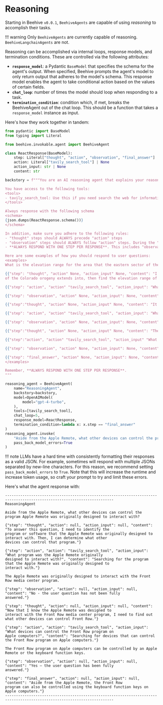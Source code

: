 # Reasoning

Starting in Beehive `v0.0.1`, `BeehiveAgents` are capable of using *reasoning* to accomplish their tasks.

!!! warning
    Only `BeehiveAgents` are currently capable of reasoning. `BeehiveLangchainAgents` are not.

Reasoning can be accomplished via internal loops, response models, and termination conditions. These are controlled via the following attributes:

- **`response_model`**: a Pydantic `BaseModel` that specifies the schema for the agent's output. When specified, Beehive prompts the agent's model to only return output that adheres to the model's schema. This response model enables the agent to take conditional action based on the values of certain fields.
- **`chat_loop`**: number of times the model should loop when responding to a task.
- **`termination_condition`**: condition which, if met, breaks the BeehiveAgent out of the chat loop. This should be a function that takes a `response_model` instance as input.

Here's how they work together in tandem:
```python
from pydantic import BaseModel
from typing import Literal

from beehive.invokable.agent import BeehiveAgent

class ReactResponse(BaseModel):
    step: Literal["thought", "action", "observation", "final_answer"]
    action: Literal["tavily_search_tool"] | None
    action_input: str | None
    content: str

backstory = f"""You are an AI reasoning agent that explains your reasoning step by step.

You have access to the following tools:
<tools>
- tavily_search_tool: Use this if you need search the web for information (e.g. current events).
</tools>

Always response with the following schema
<schema>
{json.dumps(ReactResponse.schema())}
</schema>

In addition, make sure you adhere to the following rules:
- "thought" steps should ALWAYS precede "action" steps
- "observation" steps should ALWAYS follow "action" steps. During the "observation" step, you should determine if the previous thoughts and actions have sufficiently answered the user question. The content for these steps should be either "Yes – the user question has been fully answered" or "No - the user question has not been fully answered."
- **ALWAYS RESPOND WITH ONE STEP PER RESPONSE**. This includes "observation" steps.

Here are some examples of how you should respond to user questions:
<examples>
What is the elevation range for the area that the eastern sector of the Colorado orogeny extends into?

{{"step": "thought", "action" None, "action_input" None, "content": "I need to search Colorado orogeny, find the area that the eastern sector
of the Colorado orogeny extends into, then find the elevation range of the area."}}

{{"step": "action", "action" "tavily_search_tool", "action_input": "What is the Colorado "orogeny?", "content": "The Colorado orogeny was an episode of mountain building (an orogeny) in Colorado and surrounding areas."}}

{{"step": "observation", "action" None, "action_input": None, "content": "No - the user question has not been fully answered."}}

{{"step":"thought", "action" None, "action_input" None, "content": "It does not mention the eastern sector. So I need to look up eastern sector."}}

{{"step": "action", "action" "tavily_search_tool", "action_input": "What is the eastern sector of Colorado "orogeny?", "content": "The eastern sector extends into the High Plains and is called the Central Plains orogeny."}}

{{"step": "observation", "action" None, "action_input": None, "content": "No - the user question has not been fully answered."}}

{{"step":"thought", "action" None, "action_input" None, "content": "The eastern sector of Colorado orogeny extends into the High Plains. So I need to search High Plains and find its elevation range."}}

{{"step":"action", "action" "tavily_search_tool", "action_input" "What is the elevation range of the High Plains region of the Colorado orogeny?", "content": "The High Plains are a subregion of the Great Plains. From east to west, the High Plains rise in elevation from around 1,800 to 7,000 ft (550 to 2,130m)."}}

{{"step": "observation", "action" None, "action_input": None, "content": "Yes - the user question has been fully answered."}}

{{"step": "final_answer", "action" None, "action_input": None, "content": "The elevation range of the eastern sector of the Colorado orogeny is 1,800 to 7.000 ft."}}
</examples>

Remember, **ALWAYS RESPOND WITH ONE STEP PER RESPONSE**.
"""

reasoning_agent = BeehiveAgent(
    name="ReasoningAgent",
    backstory=backstory,
    model=OpenAIModel(
        model="gpt-4-turbo",
    ),
    tools=[tavily_search_tool],
    chat_loop=5,
    response_model=ReactResponse,
    termination_condition=lambda x: x.step == "final_answer"
)
reasoning_agent.invoke(
    "Aside from the Apple Remote, what other devices can control the program Apple Remote was originally designed to interact with?",
    pass_back_model_errors=True
)
```
!!! note
    LLMs have a hard time with consistently formatting their responses as a valid JSON. For example, sometimes will respond with multiple JSONs separated by new-line characters. For this reason, we recommend setting `pass_back_model_errors` to `True`. Note that this will increase the runtime and increase token usage, so craft your prompt to try and limit these errors.

Here's what the agent response with:
```stdout
------------------------------------------------------------------------------------------------------------------------
ReasoningAgent

Aside from the Apple Remote, what other devices can control the program Apple Remote was originally designed to interact with?

{"step": "thought", "action": null, "action_input": null, "content": "To answer this question, I need to identify the
program or software that the Apple Remote was originally designed to interact with. Then, I can determine what other
devices can control that program."}

{"step": "action", "action": "tavily_search_tool", "action_input": "What program was the Apple Remote originally
designed to interact with?", "content": "Searching for the program that the Apple Remote was originally designed to
interact with."}

The Apple Remote was originally designed to interact with the Front Row media center program.

{"step": "observation", "action": null, "action_input": null, "content": "No - the user question has not been fully
answered."}

{"step": "thought", "action": null, "action_input": null, "content": "Now that I know the Apple Remote was designed to
interact with the Front Row media center program, I need to find out what other devices can control Front Row."}

{"step": "action", "action": "tavily_search_tool", "action_input": "What devices can control the Front Row program on
Apple computers?", "content": "Searching for devices that can control the Front Row program on Apple computers."}

The Front Row program on Apple computers can be controlled by an Apple Remote or the keyboard function keys.

{"step": "observation", "action": null, "action_input": null, "content": "Yes – the user question has been fully
answered."}

{"step": "final_answer", "action": null, "action_input": null, "content": "Aside from the Apple Remote, the Front Row
program can also be controlled using the keyboard function keys on Apple computers."}
------------------------------------------------------------------------------------------------------------------------
```
